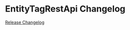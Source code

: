 # EntityTagRestApi Changelog

[Release Changelog](https://github.com/spryker/entity-tag-rest-api/releases)

